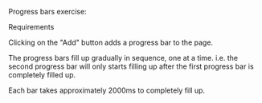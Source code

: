 Progress bars exercise:

Requirements

Clicking on the "Add" button adds a progress bar to the page.

The progress bars fill up gradually in sequence, one at a time. i.e. the second progress bar will only starts filling up after the first progress bar is completely filled up.

Each bar takes approximately 2000ms to completely fill up.

